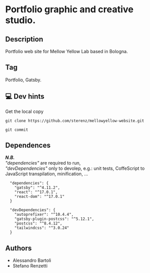 # Portfolio graphic and creative studio.

## **Description**
Portfolio web site for Mellow Yellow Lab based in Bologna.

## **Tag**
Portfolio, Gatsby.

## 💻 **Dev hints**

Get the local copy
```
git clone https://github.com/sterenz/mellowyellow-website.git
```

```
git commit 
```


## **Dependences**

***N.B.***  
_"dependencies"_ are required to run,  
_"devDependencies"_ only to devolep, e.g.: unit tests, CoffeScript to JavaScript transpilation, minification, ...
```
  "dependencies": {
    "gatsby": "^4.11.2",
    "react": "^17.0.1",
    "react-dom": "^17.0.1"
  }
  
  "devDependencies": {
    "autoprefixer": "^10.4.4",
    "gatsby-plugin-postcss": "^5.12.1",
    "postcss": "^8.4.12",
    "tailwindcss": "^3.0.24"
  }
```

## **Authors**
- Alessandro Bartoli  
- Stefano Renzetti

